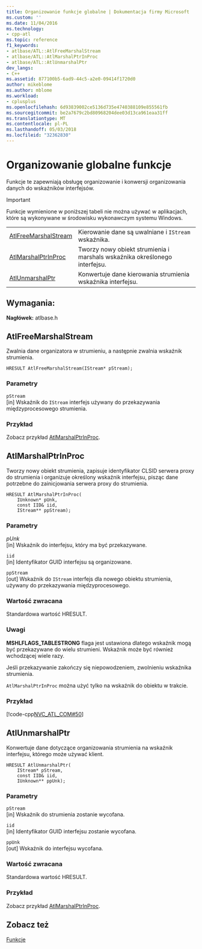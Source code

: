 ```yaml
---
title: Organizowanie funkcje globalne | Dokumentacja firmy Microsoft
ms.custom: ''
ms.date: 11/04/2016
ms.technology:
- cpp-atl
ms.topic: reference
f1_keywords:
- atlbase/ATL::AtlFreeMarshalStream
- atlbase/ATL::AtlMarshalPtrInProc
- atlbase/ATL::AtlUnmarshalPtr
dev_langs:
- C++
ms.assetid: 877100b5-6ad9-44c5-a2e0-09414f1720d0
author: mikeblome
ms.author: mblome
ms.workload:
- cplusplus
ms.openlocfilehash: 6d93839002ce5136d735e4740388109e855561fb
ms.sourcegitcommit: be2a7679c2bd80968204dee03d13ca961eaa31ff
ms.translationtype: MT
ms.contentlocale: pl-PL
ms.lasthandoff: 05/03/2018
ms.locfileid: "32362830"
---
```

# <a name="marshaling-global-functions"></a>Organizowanie globalne funkcje
Funkcje te zapewniają obsługę organizowanie i konwersji organizowania danych do wskaźników interfejsów.  
  
> [!IMPORTANT]
>  Funkcje wymienione w poniższej tabeli nie można używać w aplikacjach, które są wykonywane w środowisku wykonawczym systemu Windows.  
  
|||  
|-|-|  
|[AtlFreeMarshalStream](#atlfreemarshalstream)|Kierowanie dane są uwalniane i `IStream` wskaźnika.|  
|[AtlMarshalPtrInProc](#atlmarshalptrinproc)|Tworzy nowy obiekt strumienia i marshals wskaźnika określonego interfejsu.|  
|[AtlUnmarshalPtr](#atlunmarshalptr)|Konwertuje dane kierowania strumienia wskaźnika interfejsu.|  

## <a name="requirements"></a>Wymagania:
**Nagłówek:** atlbase.h
  
##  <a name="atlfreemarshalstream"></a>  AtlFreeMarshalStream  
 Zwalnia dane organizatora w strumieniu, a następnie zwalnia wskaźnik strumienia.  

```
HRESULT AtlFreeMarshalStream(IStream* pStream);
```  
  
### <a name="parameters"></a>Parametry  
 `pStream`  
 [in] Wskaźnik do `IStream` interfejs używany do przekazywania międzyprocesowego strumienia.  
  
### <a name="example"></a>Przykład  
  Zobacz przykład [AtlMarshalPtrInProc](#atlmarshalptrinproc).  
  
##  <a name="atlmarshalptrinproc"></a>  AtlMarshalPtrInProc  
 Tworzy nowy obiekt strumienia, zapisuje identyfikator CLSID serwera proxy do strumienia i organizuje określony wskaźnik interfejsu, pisząc dane potrzebne do zainicjowania serwera proxy do strumienia.  
  
```
HRESULT AtlMarshalPtrInProc(
    IUnknown* pUnk,
    const IID& iid,
    IStream** ppStream);
```  
  
### <a name="parameters"></a>Parametry  
 *pUnk*  
 [in] Wskaźnik do interfejsu, który ma być przekazywane.  
  
 `iid`  
 [in] Identyfikator GUID interfejsu są organizowane.  
  
 `ppStream`  
 [out] Wskaźnik do `IStream` interfejs dla nowego obiektu strumienia, używany do przekazywania międzyprocesowego.  
  
### <a name="return-value"></a>Wartość zwracana  
 Standardowa wartość HRESULT.  
  
### <a name="remarks"></a>Uwagi  
 **MSHLFLAGS_TABLESTRONG** flaga jest ustawiona dlatego wskaźnik mogą być przekazywane do wielu strumieni. Wskaźnik może być również wchodzącej wiele razy.  
  
 Jeśli przekazywanie zakończy się niepowodzeniem, zwolnieniu wskaźnika strumienia.  
  
 `AtlMarshalPtrInProc` można użyć tylko na wskaźnik do obiektu w trakcie.  
  
### <a name="example"></a>Przykład  
 [!code-cpp[NVC_ATL_COM#50](../../atl/codesnippet/cpp/marshaling-global-functions_1.cpp)]  
  
##  <a name="atlunmarshalptr"></a>  AtlUnmarshalPtr  
 Konwertuje dane dotyczące organizowania strumienia na wskaźnik interfejsu, którego może używać klient.  
   
```
HRESULT AtlUnmarshalPtr(
    IStream* pStream,
    const IID& iid,
    IUnknown** ppUnk);
```  
  
### <a name="parameters"></a>Parametry  
 `pStream`  
 [in] Wskaźnik do strumienia zostanie wycofana.  
  
 `iid`  
 [in] Identyfikator GUID interfejsu zostanie wycofana.  
  
 `ppUnk`  
 [out] Wskaźnik do interfejsu wycofana.  
  
### <a name="return-value"></a>Wartość zwracana  
 Standardowa wartość HRESULT.  
  
### <a name="example"></a>Przykład  
  Zobacz przykład [AtlMarshalPtrInProc](#atlmarshalptrinproc).  
  
## <a name="see-also"></a>Zobacz też  
 [Funkcje](../../atl/reference/atl-functions.md)
